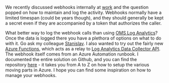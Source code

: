 ﻿We recently discussed webhooks internally at
[work](http://www.lumagate.com/) and the question popped on how to
maintain and log the activity. Webhooks normally have a limited timespan
(could be years though), and they should generally be kept a secret even
if they are accompanied by a token that authorizes the caller.

What better way to log the webhook calls than using [OMS Log
Analytics](https://www.microsoft.com/en/server-cloud/solutions/log-analytics.aspx)?
Once the data is logged there you have a plethora of options on what to
do with it. Go ask my colleague
[Stanislav](https://cloudadministrator.wordpress.com/).
I also wanted to try out the fairly new [Azure
Functions](https://azure.microsoft.com/en-us/documentation/articles/functions-overview/),
which acts as a relay to [Log Analytics Data Collector
API](https://azure.microsoft.com/en-us/documentation/articles/log-analytics-data-collector-api/).
The webhook itself comes from an Azure Automation runbook.
I documented the entire solution on Github, and you can find the
repository [here](https://github.com/spaelling/azure-functions-webhook-logger) -
it takes you from A to Z on how to setup the various moving parts in
Azure. I hope you can find some inspiration on how to manage your
webhooks.
```
```
